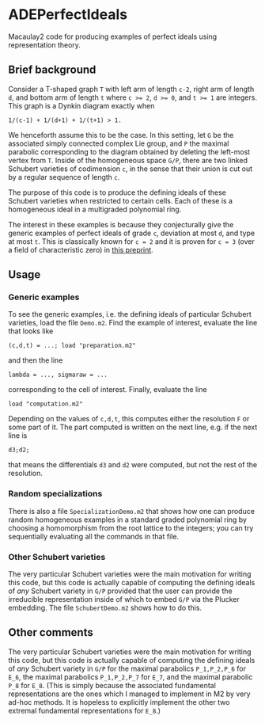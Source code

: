 # ADEPerfectIdeals
Macaulay2 code for producing examples of perfect ideals using representation theory.

## Brief background
Consider a T-shaped graph `T` with left arm of length `c-2`, right arm of length `d`, and bottom arm of length `t` where `c >= 2`, `d >= 0`, and `t >= 1` are integers. This graph is a Dynkin diagram exactly when
```
1/(c-1) + 1/(d+1) + 1/(t+1) > 1.
```
We henceforth assume this to be the case. In this setting, let `G` be the associated simply connected complex Lie group, and `P` the maximal parabolic corresponding to the diagram obtained by deleting the left-most vertex from `T`. Inside of the homogeneous space `G/P`, there are two linked Schubert varieties of codimension `c`, in the sense that their union is cut out by a regular sequence of length `c`.

The purpose of this code is to produce the defining ideals of these Schubert varieties when restricted to certain cells. Each of these is a homogeneous ideal in a multigraded polynomial ring.

The interest in these examples is because they conjecturally give the generic examples of perfect ideals of grade `c`, deviation at most `d`, and type at most `t`. This is classically known for `c = 2` and it is proven for `c = 3` (over a field of characteristic zero) in [this preprint](https://math.berkeley.edu/~xlni/Preprints/ADE.pdf).
## Usage
### Generic examples
To see the generic examples, i.e. the defining ideals of particular Schubert varieties, load the file `Demo.m2`. Find the example of interest, evaluate the line that looks like
```
(c,d,t) = ...; load "preparation.m2"
```
and then the line
```
lambda = ..., sigmaraw = ...
```
corresponding to the cell of interest. Finally, evaluate the line
```
load "computation.m2"
```
Depending on the values of `c,d,t`, this computes either the resolution `F` or some part of it. The part computed is written on the next line, e.g. if the next line is
```
d3;d2;
```
that means the differentials `d3` and `d2` were computed, but not the rest of the resolution.
### Random specializations
There is also a file `SpecializationDemo.m2` that shows how one can produce random homogeneous examples in a standard graded polynomial ring by choosing a homomorphism from the root lattice to the integers; you can try sequentially evaluating all the commands in that file.
### Other Schubert varieties
The very particular Schubert varieties were the main motivation for writing this code, but this code is actually capable of computing the defining ideals of *any* Schubert variety in `G/P` provided that the user can provide the irreducible representation inside of which to embed `G/P` via the Plucker embedding. The file `SchubertDemo.m2` shows how to do this. 
## Other comments
The very particular Schubert varieties were the main motivation for writing this code, but this code is actually capable of computing the defining ideals of *any* Schubert variety in `G/P` for the maximal parabolics `P_1,P_2,P_6` for `E_6`, the maximal parabolics `P_1,P_2,P_7` for `E_7`, and the maximal parabolic `P_8` for `E_8`. (This is simply because the associated fundamental representations are the ones which I managed to implement in M2 by very ad-hoc methods. It is hopeless to explicitly implement the other two extremal fundamental representations for `E_8`.)